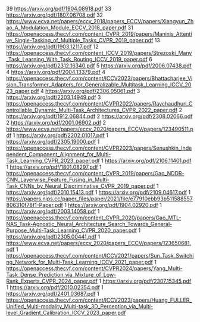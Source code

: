 39 https://arxiv.org/pdf/1904.08918.pdf
33 https://arxiv.org/pdf/1807.06708.pdf
32 https://www.ecva.net/papers/eccv_2018/papers_ECCV/papers/Xiangyun_Zhao_A_Modulation_Module_ECCV_2018_paper.pdf
31 https://openaccess.thecvf.com/content_CVPR_2019/papers/Maninis_Attentive_Single-Tasking_of_Multiple_Tasks_CVPR_2019_paper.pdf
13 https://arxiv.org/pdf/1903.12117.pdf
12 https://openaccess.thecvf.com/content_ICCV_2019/papers/Strezoski_Many_Task_Learning_With_Task_Routing_ICCV_2019_paper.pdf
6 https://arxiv.org/pdf/2312.16340.pdf
5 https://arxiv.org/pdf/2006.07438.pdf
4 https://arxiv.org/pdf/2004.13379.pdf
4 https://openaccess.thecvf.com/content/ICCV2023/papers/Bhattacharjee_Vision_Transformer_Adapters_for_Generalizable_Multitask_Learning_ICCV_2023_paper.pdf
4 https://arxiv.org/pdf/2306.05061.pdf
3 https://arxiv.org/pdf/2203.14949.pdf
3 https://openaccess.thecvf.com/content/CVPR2022/papers/Raychaudhuri_Controllable_Dynamic_Multi-Task_Architectures_CVPR_2022_paper.pdf
2 https://arxiv.org/pdf/1912.06844.pdf
2 https://arxiv.org/pdf/2308.02066.pdf
2 https://arxiv.org/pdf/2001.06902.pdf
2 https://www.ecva.net/papers/eccv_2020/papers_ECCV/papers/123490511.pdf
1 https://arxiv.org/pdf/2202.01017.pdf
1 https://arxiv.org/pdf/2305.19000.pdf
1 https://openaccess.thecvf.com/content/CVPR2023/papers/Senushkin_Independent_Component_Alignment_for_Multi-Task_Learning_CVPR_2023_paper.pdf
1 https://arxiv.org/pdf/2106.11401.pdf
1 https://arxiv.org/pdf/1801.08297.pdf
1 https://openaccess.thecvf.com/content_CVPR_2019/papers/Gao_NDDR-CNN_Layerwise_Feature_Fusing_in_Multi-Task_CNNs_by_Neural_Discriminative_CVPR_2019_paper.pdf
1 https://arxiv.org/pdf/2010.15413.pdf
1 https://arxiv.org/pdf/2109.04617.pdf
1 https://papers.nips.cc/paper_files/paper/2021/file/e77910ebb93b511588557806310f78f1-Paper.pdf
1 https://arxiv.org/pdf/1904.02920.pdf
1 https://arxiv.org/pdf/2003.14058.pdf
1 https://openaccess.thecvf.com/content_CVPR_2020/papers/Gao_MTL-NAS_Task-Agnostic_Neural_Architecture_Search_Towards_General-Purpose_Multi-Task_Learning_CVPR_2020_paper.pdf
1 https://arxiv.org/pdf/2305.00441.pdf
1 https://www.ecva.net/papers/eccv_2020/papers_ECCV/papers/123650681.pdf
1 https://openaccess.thecvf.com/content/ICCV2021/papers/Sun_Task_Switching_Network_for_Multi-Task_Learning_ICCV_2021_paper.pdf
1 https://openaccess.thecvf.com/content/CVPR2024/papers/Yang_Multi-Task_Dense_Prediction_via_Mixture_of_Low-Rank_Experts_CVPR_2024_paper.pdf
1 https://arxiv.org/pdf/2307.15345.pdf
1 https://arxiv.org/pdf/2010.02354.pdf
1 https://arxiv.org/pdf/2401.03687.pdf
1 https://openaccess.thecvf.com/content/ICCV2023/papers/Huang_FULLER_Unified_Multi-modality_Multi-task_3D_Perception_via_Multi-level_Gradient_Calibration_ICCV_2023_paper.pdf
